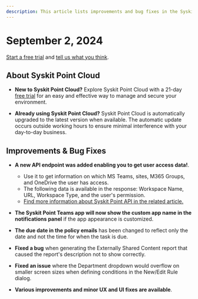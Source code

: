 ```yaml
---
description: This article lists improvements and bug fixes in the Syskit Point Cloud version 2024.4.60.17
---
```


# September 2, 2024

[Start a free trial](https://www.syskit.com/products/point/free-trial/) and [tell us what you think](https://www.syskit.com/company/contact-us/).

## About Syskit Point Cloud

* **New to Syskit Point Cloud?** Explore Syskit Point Cloud with a 21-day [free trial](https://www.syskit.com/products/point/free-trial/) for an easy and effective way to manage and secure your environment.

* **Already using Syskit Point Cloud?** Syskit Point Cloud is automatically upgraded to the latest version when available. The automatic update occurs outside working hours to ensure minimal interference with your day-to-day business.

## Improvements & Bug Fixes

* **A new API endpoint was added enabling you to get user access data!**.
    * Use it to get information on which MS Teams, sites, M365 Groups, and OneDrive the user has access.
    * The following data is available in the response: Workspace Name, URL, Workspace Type, and the user's permission.
    * [Find more information about Syskit Point API in the related article.](../../integrations/syskit-point-api.md)

* **The Syskit Point Teams app will now show the custom app name in the notifications panel** if the app appearance is customized. 

* **The due date in the policy emails** has been changed to reflect only the date and not the time for when the task is due. 

* **Fixed a bug** when generating the Externally Shared Content report that caused the report's description not to show correctly. 

* **Fixed an issue** where the Department dropdown would overflow on smaller screen sizes when defining conditions in the New/Edit Rule dialog.

* **Various improvements and minor UX and UI fixes are available**.